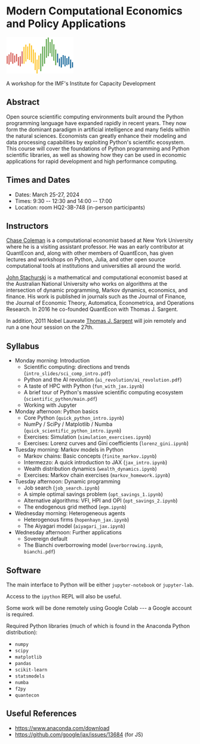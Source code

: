 # Modern Computational Economics and Policy Applications

![](qe-logo-large.png)

A workshop for the IMF's Institute for Capacity Development

## Abstract

Open source scientific computing environments built around the Python
programming language have expanded rapidly in recent years. They now form the
dominant paradigm in artificial intelligence and many fields within the natural
sciences.  Economists can greatly enhance their modeling and data processing
capabilities by exploiting Python's scientific ecosystem.  This course will
cover the foundations of Python programming and Python scientific libraries, as
well as showing how they can be used in economic applications for rapid
development and high performance computing.

## Times and Dates

* Dates: March 25-27, 2024
* Times: 9:30 -- 12:30 and 14:00 -- 17:00 
* Location: room HQ2-3B-748 (in-person participants) 

## Instructors

[Chase Coleman](https://github.com/cc7768) is a computational economist based at New York University where
he is a visiting assistant professor. He was an early contributor at QuantEcon
and, along with other members of QuantEcon, has given lectures and workshops
on Python, Julia, and other open source computational tools at institutions and
universities all around the world.

[John Stachurski](https://johnstachurski.net/) is a mathematical and
computational economist based at the Australian National University who works on
algorithms at the intersection of dynamic programming, Markov dynamics,
economics, and finance.  His work is published in journals such as the Journal
of Finance, the Journal of Economic Theory, Automatica, Econometrica, and
Operations Research.  In 2016 he co-founded QuantEcon with Thomas J. Sargent. 

In addition, 2011 Nobel Laureate [Thomas J. Sargent](http://www.tomsargent.com/)
will join remotely and run a one hour session on the 27th.


## Syllabus

* Monday morning: Introduction 
  - Scientific computing: directions and trends (`intro_slides/sci_comp_intro.pdf`)
  - Python and the AI revolution (`ai_revolution/ai_revolution.pdf`)
  - A taste of HPC with Python (`fun_with_jax.ipynb`)
  - A brief tour of Python's massive scientific computing ecosystem (`scientific_python/main.pdf`)
  - Working with Jupyter
* Monday afternoon: Python basics
  - Core Python  (`quick_python_intro.ipynb`)
  - NumPy / SciPy / Matplotlib / Numba (`quick_scientific_python_intro.ipynb`)
  - Exercises: Simulation (`simulation_exercises.ipynb`)
  - Exercises: Lorenz curves and Gini coefficients (`lorenz_gini.ipynb`)
* Tuesday morning: Markov models in Python
  - Markov chains: Basic concepts (`finite_markov.ipynb`)
  - Intermezzo: A quick introduction to JAX (`jax_intro.ipynb`)
  - Wealth distribution dynamics (`wealth_dynamics.ipynb`)
  - Exercises: Markov chain exercises (`markov_homework.ipynb`)
* Tuesday afternoon: Dynamic programming
  - Job search (`job_search.ipynb`)
  - A simple optimal savings problem (`opt_savings_1.ipynb`)
  - Alternative algorithms: VFI, HPI and OPI (`opt_savings_2.ipynb`)
  - The endogenous grid method (`egm.ipynb`)
* Wednesday morning: Heterogeneous agents
  - Heterogenous firms (`hopenhayn_jax.ipynb`)
  - The Aiyagari model (`aiyagari_jax.ipynb`)
* Wednesday afternoon: Further applications
  - Sovereign default
  - The Bianchi overborrowing model (`overborrowing.ipynb`, `bianchi.pdf`)


## Software

The main interface to Python will be either `jupyter-notebook` or `jupyter-lab`.

Access to the `ipython` REPL will also be useful.

Some work will be done remotely using Google Colab --- a Google account is
required.

Required Python libraries (much of which is found in the Anaconda Python distribution):

* `numpy`
* `scipy`
* `matplotlib`
* `pandas`
* `scikit-learn`
* `statsmodels`
* `numba`
* `f2py`
* `quantecon`

## Useful References

* https://www.anaconda.com/download
* https://github.com/google/jax/issues/13684 (for JS)
